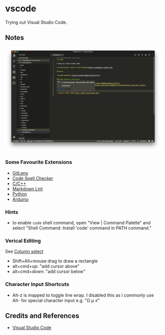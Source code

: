 # vscode

Trying out Visual Studio Code.

## Notes

![vscode-example](./assets/vscode-example.png?raw=true)

### Some Favourite Extensions

* [GitLens](https://marketplace.visualstudio.com/items?itemName=eamodio.gitlens)
* [Code Spell Checker](https://marketplace.visualstudio.com/items?itemName=streetsidesoftware.code-spell-checker)
* [C/C++](https://marketplace.visualstudio.com/items?itemName=ms-vscode.cpptools)
* [Markdown Lint](https://marketplace.visualstudio.com/items?itemName=DavidAnson.vscode-markdownlint)
* [Python](https://marketplace.visualstudio.com/items?itemName=ms-python.python)
* [Arduino](https://marketplace.visualstudio.com/items?itemName=vsciot-vscode.vscode-arduino)

### Hints

* to enable `code` shell command, open "View | Command Palette" and select "Shell Command: Install 'code' command in PATH command."

### Verical Editing

See [Column select](https://github.com/Microsoft/vscode/issues/4092)

* Shift+Alt+mouse drag to draw a rectangle
* alt+cmd+up: "add cursor above"
* alt+cmd+down: "add cursor below"

### Character Input Shortcuts

* Alt-z is mapped to toggle line wrap. I disabled this as I commonly use Alt-<key> for special character input e.g. "Ω µ √"

## Credits and References

* [Visual Studio Code](https://code.visualstudio.com/)
